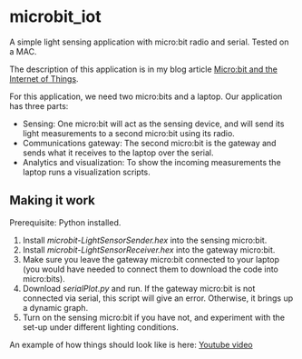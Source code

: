 # microbit_iot
A simple light sensing application with micro:bit radio and serial.
Tested on a MAC. 

The description of this application is in my blog article [Micro:bit and the Internet of Things](https://cigdemsengul.blogspot.co.uk/).

For this application, we need two micro:bits and a laptop. Our application has three parts: 

* Sensing: One micro:bit will act as the sensing device, and will send its light measurements to a second micro:bit using its radio. 
* Communications gateway: The second micro:bit is the gateway and sends what it receives to the laptop over the serial. 
* Analytics and visualization: To show the incoming measurements the laptop runs a visualization scripts. 

## Making it work

Prerequisite: Python installed. 

1. Install _microbit-LightSensorSender.hex_ into the sensing micro:bit. 
2. Install _microbit-LightSensorReceiver.hex_ into the gateway micro:bit. 
3. Make sure you leave  the gateway micro:bit connected to your laptop (you would have needed to connect them to download the code into micro:bits). 
4. Download _serialPlot.py_ and run.  If the gateway micro:bit is not connected via serial, this script will give an error. Otherwise, it brings up a dynamic graph. 
5. Turn on the sensing micro:bit if you have not, and experiment with the set-up under different lighting conditions. 

An example of how things should look like is here: [Youtube video](https://youtu.be/_TmZ2PdWjbE)
